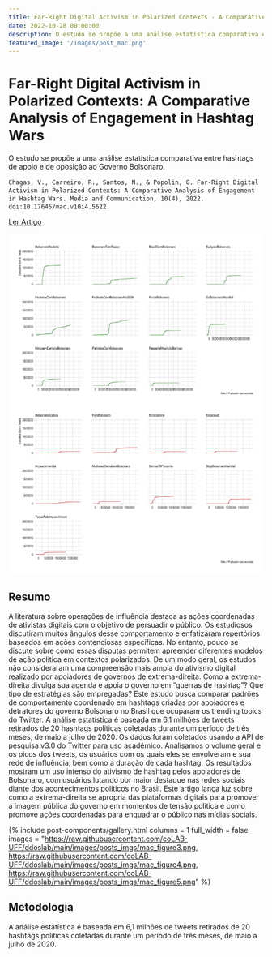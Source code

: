 ```yaml
---
title: Far-Right Digital Activism in Polarized Contexts - A Comparative Analysis of Engagement in Hashtag Wars
date: 2022-10-28 00:00:00
description: O estudo se propõe a uma análise estatística comparativa entre hashtags de apoio e de oposição ao Governo Bolsonaro.
featured_image: '/images/post_mac.png'
---
```


# Far-Right Digital Activism in Polarized Contexts: A Comparative Analysis of Engagement in Hashtag Wars

O estudo se propõe a uma análise estatística comparativa entre hashtags de apoio e de oposição ao Governo Bolsonaro.

```
Chagas, V., Carreiro, R., Santos, N., & Popolin, G. Far-Right Digital Activism in Polarized Contexts: A Comparative Analysis of Engagement in Hashtag Wars. Media and Communication, 10(4), 2022. doi:10.17645/mac.v10i4.5622.
```

<a href="https://doi.org/10.17645/mac.v10i4.5622" class="button--fill">Ler Artigo</a>

![](https://raw.githubusercontent.com/coLAB-UFF/ddoslab/main/images/posts_imgs/mac_figure2.png)

## Resumo

A literatura sobre operações de influência destaca as ações coordenadas de ativistas digitais com o objetivo de persuadir o público. Os estudiosos discutiram muitos ângulos desse comportamento e enfatizaram repertórios baseados em ações contenciosas específicas. No entanto, pouco se discute sobre como essas disputas permitem apreender diferentes modelos de ação política em contextos polarizados. De um modo geral, os estudos não consideraram uma compreensão mais ampla do ativismo digital realizado por apoiadores de governos de extrema-direita. Como a extrema-direita divulga sua agenda e apoia o governo em “guerras de hashtag”? Que tipo de estratégias são empregadas? Este estudo busca comparar padrões de comportamento coordenado em hashtags criadas por apoiadores e detratores do governo Bolsonaro no Brasil que ocuparam os trending topics do Twitter. A análise estatística é baseada em 6,1 milhões de tweets retirados de 20 hashtags políticas coletadas durante um período de três meses, de maio a julho de 2020. Os dados foram coletados usando a API de pesquisa v3.0 do Twitter para uso acadêmico. Analisamos o volume geral e os picos dos tweets, os usuários com os quais eles se envolveram e sua rede de influência, bem como a duração de cada hashtag. Os resultados mostram um uso intenso do ativismo de hashtag pelos apoiadores de Bolsonaro, com usuários lutando por maior destaque nas redes sociais diante dos acontecimentos políticos no Brasil. Este artigo lança luz sobre como a extrema-direita se apropria das plataformas digitais para promover a imagem pública do governo em momentos de tensão política e como promove ações coordenadas para enquadrar o público nas mídias sociais.

{% include post-components/gallery.html
	columns = 1
	full_width = false
	images = "https://raw.githubusercontent.com/coLAB-UFF/ddoslab/main/images/posts_imgs/mac_figure3.png, https://raw.githubusercontent.com/coLAB-UFF/ddoslab/main/images/posts_imgs/mac_figure4.png, https://raw.githubusercontent.com/coLAB-UFF/ddoslab/main/images/posts_imgs/mac_figure5.png"
%}

## Metodologia

A análise estatística é baseada em 6,1 milhões de tweets retirados de 20 hashtags políticas coletadas durante um período de três meses, de maio a julho de 2020.
